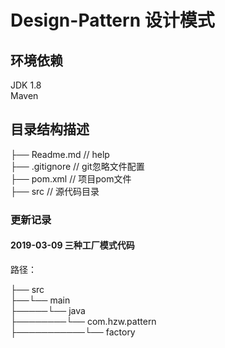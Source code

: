 # Design-Pattern 设计模式

## 环境依赖
JDK 1.8<br/>
Maven

## 目录结构描述
├── Readme.md                   // help<br/>
├── .gitignore                  // git忽略文件配置<br/>
├── pom.xml                     // 项目pom文件<br/>
├── src                         // 源代码目录<br/>


### 更新记录
#### 2019-03-09 三种工厂模式代码<br/>
路径：<br/>

├── src                         
├──└── main                    
├─────└── java              
├────────└── com.hzw.pattern              
├───────────└── factory              
